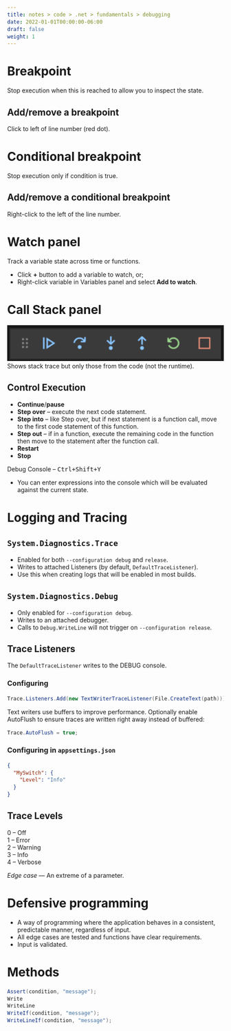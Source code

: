 ```yaml
---
title: notes > code > .net > fundamentals > debugging
date: 2022-01-01T00:00:00-06:00
draft: false
weight: 1
---
```


# Breakpoint
Stop execution when this is reached to allow you to inspect the state.

## Add/remove a breakpoint
Click to left of line number (red dot).

# Conditional breakpoint
Stop execution only if condition is true.

## Add/remove a conditional breakpoint
Right-click to the left of the line number.

# Watch panel
Track a variable state across time or functions.
- Click **+** button to add a variable to watch, or;
- Right-click variable in Variables panel and select **Add to watch**.
	
# Call Stack panel
![call stack panel](call-stack-panel.png)  
Shows stack trace but only those from the code (not the runtime).

## Control Execution
- **Continue**/**pause**
- **Step over** – execute the next code statement.
- **Step into** – like Step over, but if next statement is a function call, move to the first code statement of this function.
- **Step out** – if in a function, execute the remaining code in the function then move to the statement after the function call.
- **Restart**
- **Stop**

Debug Console – <kbd>Ctrl+Shift+Y</kdb>
- You can enter expressions into the console which will be evaluated against the current state.

# Logging and Tracing
## `System.Diagnostics.Trace` 
- Enabled for both `--configuration debug` and `release`.  
- Writes to attached Listeners (by default, `DefaultTraceListener`).
- Use this when creating logs that will be enabled in most builds.

## `System.Diagnostics.Debug`
- Only enabled for `--configuration debug`.
- Writes to an attached debugger.
- Calls to `Debug.WriteLine` will not trigger on `--configuration release`.

## Trace Listeners
The `DefaultTraceListener` writes to the DEBUG console.

### Configuring
```cs
Trace.Listeners.Add(new TextWriterTraceListener(File.CreateText(path)));
```

Text writers use buffers to improve performance.  Optionally enable AutoFlush to ensure traces are written right away instead of buffered:
```cs
Trace.AutoFlush = true;
```

### Configuring in `appsettings.json`
```json
{
  "MySwitch": {
    "Level": "Info"
  }
}
```

## Trace Levels
0 – Off  
1 – Error  
2 – Warning  
3 – Info  
4 – Verbose  

*Edge case* — An extreme of a parameter.

# Defensive programming
- A way of programming where the application behaves in a consistent, predictable manner, regardless of input.
- All edge cases are tested and functions have clear requirements.
- Input is validated.

# Methods
```cs
Assert(condition, "message");
Write
WriteLine
WriteIf(condition, "message");
WriteLineIf(condition, "message");
```
